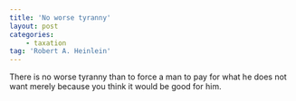 ```yaml
---
title: 'No worse tyranny'
layout: post
categories:
    - taxation
tag: 'Robert A. Heinlein'
---
```


There is no worse tyranny than to force a man to pay for what he does not want merely because you think it would be good for him.